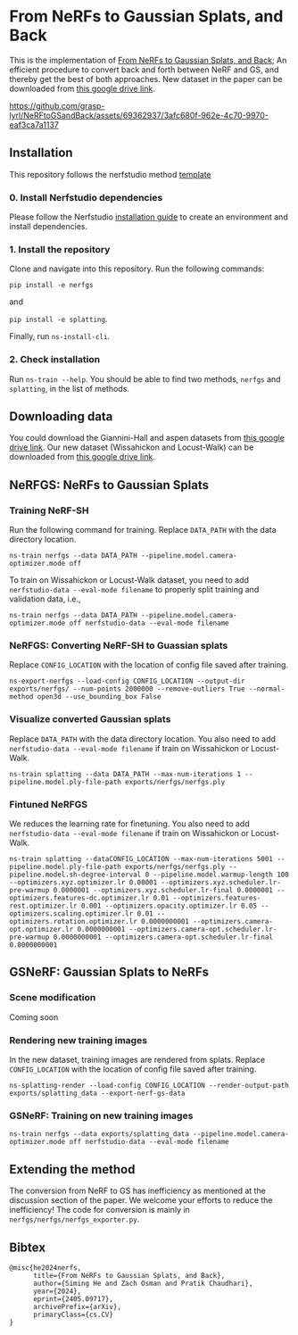 # From NeRFs to Gaussian Splats, and Back
This is the implementation of [From NeRFs to Gaussian Splats, and Back](https://arxiv.org/abs/2405.09717); An efficient procedure to convert back and forth between NeRF and GS, and thereby get the best of both approaches. New dataset in the paper can be downloaded from [this google drive link](https://drive.google.com/drive/folders/1xvbONL4EVgHxaHMsV101455l_jNgyaUM?usp=sharing).



https://github.com/grasp-lyrl/NeRFtoGSandBack/assets/69362937/3afc680f-962e-4c70-9970-eaf3ca7a1137



## Installation
This repository follows the nerfstudio method [template](https://github.com/nerfstudio-project/nerfstudio-method-template/tree/main)

### 0. Install Nerfstudio dependencies
Please follow the Nerfstudio [installation guide](https://docs.nerf.studio/quickstart/installation.html)  to create an environment and install dependencies.

### 1. Install the repository
Clone and navigate into this repository. Run the following commands:

`pip install -e nerfgs`

and

`pip install -e splatting`.

Finally, run `ns-install-cli`.

### 2. Check installation
Run `ns-train --help`. You should be able to find two methods, `nerfgs` and `splatting`, in the list of methods.

## Downloading data
You could download the Giannini-Hall and aspen datasets from [this google drive link](https://drive.google.com/drive/folders/19TV6kdVGcmg3cGZ1bNIUnBBMD-iQjRbG). Our new dataset (Wissahickon and Locust-Walk) can be downloaded from [this google drive link](https://drive.google.com/drive/folders/1xvbONL4EVgHxaHMsV101455l_jNgyaUM?usp=sharing).

## NeRFGS: NeRFs to Gaussian Splats
### Training NeRF-SH
Run the following command for training. Replace `DATA_PATH` with the data directory location.

`ns-train nerfgs --data DATA_PATH --pipeline.model.camera-optimizer.mode off `

To train on Wissahickon or Locust-Walk dataset, you need to add `nerfstudio-data --eval-mode filename` to properly split training and validation data, i.e.,

`ns-train nerfgs --data DATA_PATH --pipeline.model.camera-optimizer.mode off nerfstudio-data --eval-mode filename`


### NeRFGS: Converting NeRF-SH to Guassian splats
Replace `CONFIG_LOCATION` with the location of config file saved after training.

`ns-export-nerfgs --load-config CONFIG_LOCATION --output-dir exports/nerfgs/ --num-points 2000000 --remove-outliers True --normal-method open3d --use_bounding_box False`

### Visualize converted Gaussian splats
Replace `DATA_PATH` with the data directory location. You also need to add `nerfstudio-data --eval-mode filename` if train on Wissahickon or Locust-Walk.

`ns-train splatting --data DATA_PATH --max-num-iterations 1 --pipeline.model.ply-file-path exports/nerfgs/nerfgs.ply`

### Fintuned NeRFGS 
We reduces the learning rate for finetuning. You also need to add `nerfstudio-data --eval-mode filename` if train on Wissahickon or Locust-Walk.

`ns-train splatting --dataCONFIG_LOCATION --max-num-iterations 5001 --pipeline.model.ply-file-path exports/nerfgs/nerfgs.ply --pipeline.model.sh-degree-interval 0 --pipeline.model.warmup-length 100 --optimizers.xyz.optimizer.lr 0.00001 --optimizers.xyz.scheduler.lr-pre-warmup 0.0000001 --optimizers.xyz.scheduler.lr-final 0.0000001 --optimizers.features-dc.optimizer.lr 0.01 --optimizers.features-rest.optimizer.lr 0.001 --optimizers.opacity.optimizer.lr 0.05 --optimizers.scaling.optimizer.lr 0.01 --optimizers.rotation.optimizer.lr 0.0000000001 --optimizers.camera-opt.optimizer.lr 0.0000000001 --optimizers.camera-opt.scheduler.lr-pre-warmup 0.0000000001 --optimizers.camera-opt.scheduler.lr-final 0.0000000001`

## GSNeRF: Gaussian Splats to NeRFs

### Scene modification
Coming soon

### Rendering new training images
In the new dataset, training images are rendered from splats. Replace `CONFIG_LOCATION` with the location of config file saved after training.

`ns-splatting-render --load-config CONFIG_LOCATION --render-output-path exports/splatting_data --export-nerf-gs-data`

### GSNeRF: Training on new training images
`ns-train nerfgs --data exports/splatting_data --pipeline.model.camera-optimizer.mode off nerfstudio-data --eval-mode filename`

## Extending the method
The conversion from NeRF to GS has inefficiency as mentioned at the discussion section of the paper. We welcome your efforts to reduce the inefficiency! The code for conversion is mainly in `nerfgs/nerfgs/nerfgs_exporter.py`.

## Bibtex
```
@misc{he2024nerfs,
      title={From NeRFs to Gaussian Splats, and Back}, 
      author={Siming He and Zach Osman and Pratik Chaudhari},
      year={2024},
      eprint={2405.09717},
      archivePrefix={arXiv},
      primaryClass={cs.CV}
}
```
